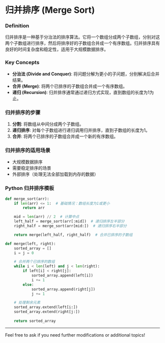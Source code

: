 # 归并排序 (Merge Sort)

### Definition
归并排序是一种基于分治法的排序算法。它将一个数组分成两个子数组，分别对这两个子数组进行排序，然后将排序好的子数组合并成一个有序数组。归并排序具有良好的时间复杂度和稳定性，适用于大规模数据排序。

### Key Concepts
- **分治法 (Divide and Conquer)**: 将问题分解为更小的子问题，分别解决后合并结果。
- **合并 (Merge)**: 将两个已排序的子数组合并成一个有序数组。
- **递归 (Recursion)**: 归并排序通常通过递归方式实现，直到数组的长度为1为止。

### 归并排序的步骤
1. **分割**: 将数组从中间分成两个子数组。
2. **递归排序**: 对每个子数组进行递归调用归并排序，直到子数组的长度为1。
3. **合并**: 将两个已排序的子数组合并成一个新的有序数组。

### 归并排序的适用场景
- 大规模数据排序
- 需要稳定排序的场景
- 外部排序（处理无法全部加载到内存的数据）

### Python 归并排序模板
```python
def merge_sort(arr):
    if len(arr) <= 1:  # 基础情况：数组长度为1或更小
        return arr

    mid = len(arr) // 2  # 计算中点
    left_half = merge_sort(arr[:mid])  # 递归排序左半部分
    right_half = merge_sort(arr[mid:])  # 递归排序右半部分

    return merge(left_half, right_half)  # 合并已排序的子数组

def merge(left, right):
    sorted_array = []
    i = j = 0

    # 合并两个已排序的数组
    while i < len(left) and j < len(right):
        if left[i] < right[j]:
            sorted_array.append(left[i])
            i += 1
        else:
            sorted_array.append(right[j])
            j += 1

    # 处理剩余元素
    sorted_array.extend(left[i:])
    sorted_array.extend(right[j:])
    
    return sorted_array
```

---

Feel free to ask if you need further modifications or additional topics!
